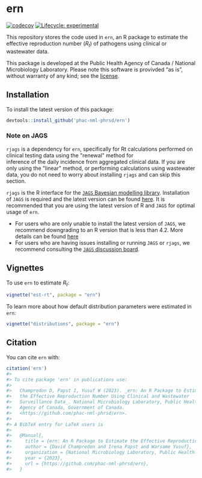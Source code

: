 
<!-- README.md is generated from README.Rmd. Please edit that file -->

# ern

<!-- badges: start -->

[![codecov](https://codecov.io/gh/phac-nml-phrsd/ern/branch/main/graph/badge.svg?token=SWXENVF9T4)](https://app.codecov.io/gh/phac-nml-phrsd/ern)
[![Lifecycle:
experimental](https://img.shields.io/badge/lifecycle-experimental-orange.svg)](https://lifecycle.r-lib.org/articles/stages.html#experimental)

<!-- badges: end -->

This repository stores the code used in `ern`, an R package to estimate
the effective reproduction number ($R_t$) of pathogens using clinical or
wastewater data.

This package is developed at the Public Health Agency of Canada /
National Microbiology Laboratory. Please note this software is provivded
“as is”, without warranty of any kind; see the [license](LICENSE).

## Installation

To install the latest version of this package:

``` r
devtools::install_github('phac-nml-phrsd/ern')
```

### Note on JAGS

`rjags` is a dependency for `ern`, specifically for Rt calculations
performed on clinical testing data using the "renewal" method for  
inference of the daily incidence from aggregated clinical data. 
If you are only using the "linear" method, or performing
calculations using wastewater data, you do not need to worry about
installing `rjags` and can skip this section.

`rjags` is the R interface for the [`JAGS` Bayesian modelling
library](https://mcmc-jags.sourceforge.io/). Installation of `JAGS` is
required and the latest version can be found
[here](https://sourceforge.net/projects/mcmc-jags/files/). It is
recommended that you are using the latest version of R and `JAGS` for
optimal usage of `ern`.

- For users who are only unable to install the latest version of `JAGS`,
  we recommend downgrading to an R version that is less than 4.2. More
  details can be found
  [here](https://martynplummer.wordpress.com/2022/04/12/windows-update-jags-4-3-1-is-released/)
- For users who are having issues installing or running `JAGS` or
  `rjags`, we recommend consulting the [`JAGS` discussion
  board](https://sourceforge.net/p/mcmc-jags/discussion/610037/).

## Vignettes

To use `ern` to estimate $R_t$:

``` r
vignette("est-rt", package = "ern")
```

To learn more about how default distribution parameters were estimated
in `ern`:

``` r
vignette("distributions", package = "ern")
```

## Citation

You can cite `ern` with:

``` r
citation('ern')
#> 
#> To cite package 'ern' in publications use:
#> 
#>   Champredon D, Papst I, Yusuf W (2023). _ern: An R Package to Estimate
#>   the Effective Reproduction Number Using Clinical and Wastewater
#>   Surveillance Data_. National Microbiology Laboratory, Public Health
#>   Agency of Canada, Government of Canada.
#>   <https://github.com/phac-nml-phrsd/ern>.
#> 
#> A BibTeX entry for LaTeX users is
#> 
#>   @Manual{,
#>     title = {ern: An R Package to Estimate the Effective Reproduction Number Using Clinical and Wastewater Surveillance Data},
#>     author = {David Champredon and Irena Papst and Warsame Yusuf},
#>     organization = {National Microbiology Laboratory, Public Health Agency of Canada, Government of Canada},
#>     year = {2023},
#>     url = {https://github.com/phac-nml-phrsd/ern},
#>   }
```
